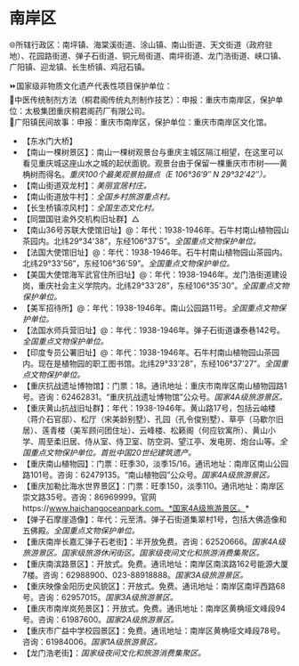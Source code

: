 # 南岸区  
🌐所辖行政区：南坪镇、海棠溪街道、涂山镇、南山街道、天文街道（政府驻地）、花园路街道、弹子石街道、铜元局街道、南坪街道、龙门浩街道、峡口镇、广阳镇、迎龙镇、长生桥镇、鸡冠石镇。  
  
⏩国家级非物质文化遗产代表性项目保护单位：  
🔸中医传统制剂方法（桐君阁传统丸剂制作技艺）：申报：重庆市南岸区，保护单位：太极集团重庆桐君阁药厂有限公司。  
🔸广阳镇民间故事：申报：重庆市南岸区，保护单位：重庆市南岸区文化馆。  
  
* 【东水门大桥】
* 【南山一棵树景区】：南山一棵树观景台与重庆主城区隔江相望，在这里可以看见重庆城这座山水之城的起伏面貌。观景台由于保留一棵重庆市市树——黄桷树而得名。*重庆100个最美观景拍摄点（E 106°36′9″ N 29°32′42″）。*
* 【南山街道双龙村】：*美丽宜居村庄。*
* 【南山街道放牛村】：*全国乡村旅游重点村。*
* 【长生桥镇凉风村】：*全国生态文化村。*
* 【同盟国驻渝外交机构旧址群】△
* 【南山36号苏联大使馆旧址】@：年代：1938-1946年。石牛村南山植物园山茶园内。北纬29°34'38”，东经106°37'5”。*全国重点文物保护单位。*
* 【法国大使馆旧址】@：年代：1938-1946年。石牛村南山植物园山茶园内。北纬29°33'56”，东经106°36'59”。*全国重点文物保护单位。*
* 【美国大使馆海军武官住所旧址】@：年代：1938-1946年。龙门浩街道建设岗，重庆社会主义学院内。北纬29°33'28”，东经106°35'30”。*全国重点文物保护单位。*
* 【美军招待所】@：年代：1938-1946年。南山公园路11号。*全国重点文物保护单位。*
* 【法国水师兵营旧址】@：年代：1938-1946年。弹子石街道谦泰巷142号。*全国重点文物保护单位。*
* 【印度专员公署旧址】@：年代：1938-1946年。石牛村南山植物园山茶园内。现在是植物园的职工图书馆。北纬29°33'28”，东经106°37'27”。*全国重点文物保护单位。*
* 【重庆抗战遗址博物馆】：门票：18。通讯地址：重庆市南岸区南山植物园路1号。咨询：62462831。“重庆抗战遗址博物馆”公众号。*国家4A级旅游景区。*  
* 【重庆黄山抗战旧址群】：年代：1938-1946年。黄山路17号，包括云岫楼（蒋介石官邸）、松厅（宋美龄别墅）、孔园（孔令俊别墅）、草亭（马歇尔旧居）、莲青楼（美军顾问团住址）、云峰楼、松籁阁（何应钦寓所）、黄山小学、周至柔旧居、侍从室、侍卫室、防空洞、望江亭、发电房、炮台山等。*全国重点文物保护单位。首批中国20世纪建筑遗产。*  
* 【重庆南山植物园】：门票：旺季30，淡季15/16。通讯地址：南岸区南山公园路101号。咨询：62479135。“南山植物园”公众号。*国家4A级旅游景区。*  
* 【重庆加勒比海水世界景区】：门票：旺季150，淡季110。通讯地址：南岸区崇文路35号。咨询：86969999。官网https://www.haichangoceanpark.com。*国家4A级旅游景区。*  
* 【弹子石摩崖造像】：年代：元至清。弹子石街道集翠村1号，包括大佛造像和五佛殿。*全国重点文物保护单位。*
* 【重庆南岸长嘉汇弹子石老街】：半开放免费。咨询：62520666。*国家4A级旅游景区。国家级旅游休闲街区。国家级夜间文化和旅游消费集聚区。*  
* 【重庆南滨路景区】：开放式。免费。通讯地址：南岸区南滨路162号能源大厦7楼。咨询：62988900、023-88918888。*国家3A级旅游景区。*  
* 【重庆映像金阳历史风貌区】：开放式。免费。通讯地址：南岸区南坪西路68号。咨询：62957015。*国家3A级旅游景区。*  
* 【重庆市南岸岚苑景区】：开放式。免费。通讯地址：南岸区黄桷垭文峰段94号。咨询：61987600。*国家2A级旅游景区。*  
* 【重庆市广益中学校园景区】：免费。通讯地址：南岸区黄桷垭文峰段78号。咨询：61984006。*国家1A级旅游景区。*  
* 【龙门浩老街】：*国家级夜间文化和旅游消费集聚区。*